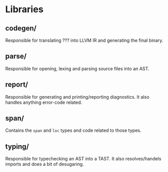 # Libraries

## codegen/

Responsible for translating ??? into LLVM IR and generating the final binary.

## parse/

Responsible for opening, lexing and parsing source files into an AST.

## report/

Responsible for generating and printing/reporting diagnostics.
It also handles anything error-code related.

## span/

Contains the `span` and `loc` types and code related to those types.

## typing/

Responsible for typechecking an AST into a TAST.
It also resolves/handels imports and does a bit of desugaring.
